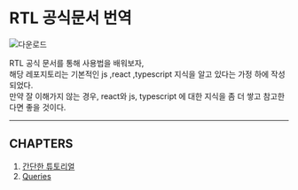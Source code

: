 # RTL 공식문서 번역

![다운로드](https://blog.kakaocdn.net/dn/bryMxV/btroQbKrxCR/YqaCdgjtutzsY3Q9e93KBk/img.png)

RTL 공식 문서를 통해 사용법을 배워보자, <br/>
해당 레포지토리는 기본적인 js ,react ,typescript 지식을 알고 있다는 가정 하에 작성되었다. <br/>
만약 잘 이해가지 않는 경우, react와 js, typescript 에 대한 지식을 좀 더 쌓고 참고한다면 좋을 것이다. <br/>

---

## CHAPTERS

1. [간단한 튜토리얼](./src/API/tutorial/README.md)
2. [Queries](./src/API/queries/README.md)
